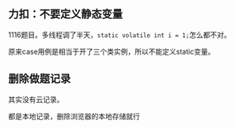 

## 力扣：不要定义静态变量

1116题目。多线程调了半天，`static volatile int i = 1;`怎么都不对。

原来case用例是相当于开了三个类实例，所以不能定义static变量。

## 删除做题记录

其实没有云记录。

都是本地记录，删除浏览器的本地存储就行

